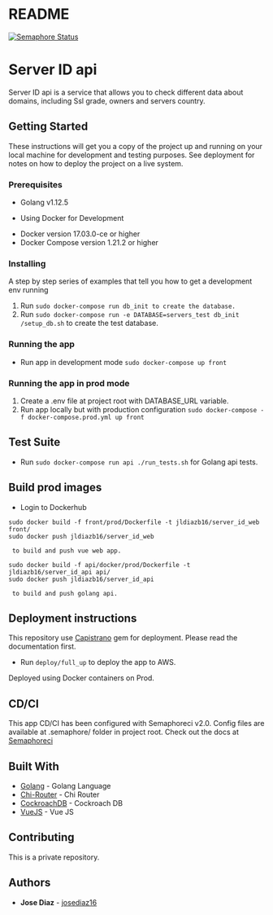 # README

[![Semaphore Status](https://semaphoreci.com/api/v1/projects/de4136d6-f646-4df8-8395-7088c6ffce0b/badge.svg)](https://josediaz16.semaphoreci.com/projects/server_id_api)

# Server ID api

Server ID api is a service that allows you to check different data about domains, including Ssl grade, owners and servers country.

## Getting Started

These instructions will get you a copy of the project up and running on your local machine for development and testing purposes. See deployment for notes on how to deploy the project on a live system.

### Prerequisites

  - Golang v1.12.5
  * Using Docker for Development
  - Docker version 17.03.0-ce or higher
  - Docker Compose version 1.21.2 or higher

### Installing

A step by step series of examples that tell you how to get a development env running

  1. Run `sudo docker-compose run db_init to create the database.`
  3. Run `sudo docker-compose run -e DATABASE=servers_test db_init /setup_db.sh` to create the test database.

### Running the app

  - Run app in development mode `sudo docker-compose up front`
  
### Running the app in prod mode

  1. Create a .env file at project root with DATABASE_URL variable.
  2. Run app locally but with production configuration `sudo docker-compose -f docker-compose.prod.yml up front`

## Test Suite

  - Run `sudo docker-compose run api ./run_tests.sh` for Golang api tests.


## Build prod images
  - Login to Dockerhub
  ```
  sudo docker build -f front/prod/Dockerfile -t jldiazb16/server_id_web front/
  sudo docker push jldiazb16/server_id_web
  ```
     to build and push vue web app.
  ```
  sudo docker build -f api/docker/prod/Dockerfile -t jldiazb16/server_id_api api/
  sudo docker push jldiazb16/server_id_api
  ```
     to build and push golang api.
     
## Deployment instructions

This repository use [Capistrano](https://capistranorb.com/) gem for deployment. Please read the documentation first.
  - Run `deploy/full_up` to deploy the app to AWS.
  
Deployed using Docker containers on Prod.
  
## CD/CI

This app CD/CI has been configured with Semaphoreci v2.0. Config files are available at .semaphore/ folder
in project root. Check out the docs at [Semaphoreci](https://docs.semaphoreci.com/category/48-reference)

## Built With

* [Golang](https://golang.org/) - Golang Language
* [Chi-Router](https://github.com/go-chi/chi) - Chi Router
* [CockroachDB](https://www.cockroachlabs.com/docs/stable/) - Cockroach DB
* [VueJS](https://vuejs.org/) - Vue JS

## Contributing

This is a private repository.

## Authors

* **Jose Diaz** - [josediaz16](https://github.com/josediaz16)
